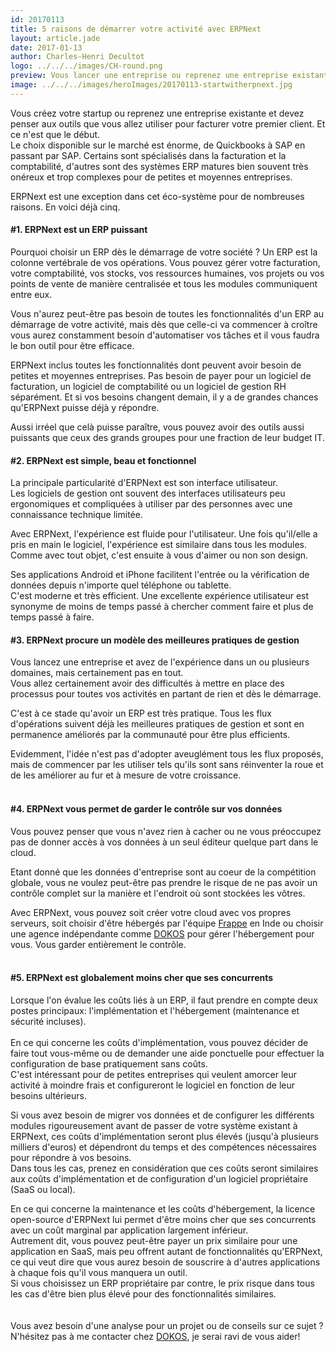 ```yaml
---
id: 20170113
title: 5 raisons de démarrer votre activité avec ERPNext
layout: article.jade
date: 2017-01-13
author: Charles-Henri Decultot
logo: ../../../images/CH-round.png
preview: Vous lancer une entreprise ou reprenez une entreprise existante ? Choisissez les bons outils pour être prêts à travailler en quelques minutes sans compromettre vos besoins évolutifs.
image: ../../../images/heroImages/20170113-startwitherpnext.jpg
---
```

Vous créez votre startup ou reprenez une entreprise existante et devez penser aux outils que vous allez utiliser pour facturer votre premier client. Et ce n'est que le début.  
Le choix disponible sur le marché est énorme, de Quickbooks à SAP en passant par SAP. Certains sont spécialisés dans la facturation et la comptabilité, d'autres sont des systèmes ERP matures bien souvent très onéreux et trop complexes pour de petites et moyennes entreprises.  

ERPNext est une exception dans cet éco-système pour de nombreuses raisons. En voici déjà cinq.
</br>

#### #1. ERPNext est un ERP puissant

Pourquoi choisir un ERP dès le démarrage de votre société ?
Un ERP est la colonne vertébrale de vos opérations. Vous pouvez gérer votre facturation, votre comptabilité, vos stocks, vos ressources humaines, vos projets ou vos points de vente de manière centralisée et tous les modules communiquent entre eux.  

Vous n'aurez peut-être pas besoin de toutes les fonctionnalités d'un ERP au démarrage de votre activité, mais dès que celle-ci va commencer à croître vous aurez constamment besoin d'automatiser vos tâches et il vous faudra le bon outil pour être efficace.  

ERPNext inclus toutes les fonctionnalités dont peuvent avoir besoin de petites et moyennes entreprises. Pas besoin de payer pour un logiciel de facturation, un logiciel de comptabilité ou un logiciel de gestion RH séparément. Et si vos besoins changent demain, il y a de grandes chances qu'ERPNext puisse déjà y répondre.  
 
 Aussi irréel que celà puisse paraître, vous pouvez avoir des outils aussi puissants que ceux des grands groupes pour une fraction de leur budget IT.
</br>

#### #2. ERPNext est simple, beau et fonctionnel

La principale particularité d'ERPNext est son interface utilisateur.  
Les logiciels de gestion ont souvent des interfaces utilisateurs peu ergonomiques et compliquées à utiliser par des personnes avec une connaissance technique limitée.  

Avec ERPNext, l'expérience est fluide pour l'utilisateur. Une fois qu'il/elle a pris en main le logiciel, l'expérience est similaire dans tous les modules. Comme avec tout objet, c'est ensuite à vous d'aimer ou non son design.  

Ses applications Android et iPhone facilitent l'entrée ou la vérification de données depuis n'importe quel téléphone ou tablette.  
C'est moderne et très efficient. Une excellente expérience utilisateur est synonyme de moins de temps passé à chercher comment faire et plus de temps passé à faire.
</br>

#### #3. ERPNext procure un modèle des meilleures pratiques de gestion

Vous lancez une entreprise et avez de l'expérience dans un ou plusieurs domaines, mais certainement pas en tout.  
Vous allez certainement avoir des difficultés à mettre en place des processus pour toutes vos activités en partant de rien et dès le démarrage.  

C'est à ce stade qu'avoir un ERP est très pratique.
Tous les flux d'opérations suivent déjà les meilleures pratiques de gestion et sont en permanence améliorés par la communauté pour être plus efficients.  

Evidemment, l'idée n'est pas d'adopter aveuglément tous les flux proposés, mais de commencer par les utiliser tels qu'ils sont sans réinventer la roue et de les améliorer au fur et à mesure de votre croissance.  
</br>

#### #4. ERPNext vous permet de garder le contrôle sur vos données

Vous pouvez penser que vous n'avez rien à cacher ou ne vous préoccupez pas de donner accès à vos données à un seul éditeur quelque part dans le cloud.  

Etant donné que les données d'entreprise sont au coeur de la compétition globale, vous ne voulez peut-être pas prendre le risque de ne pas avoir un contrôle complet sur la manière et l'endroit où sont stockées les vôtres.  

Avec ERPNext, vous pouvez soit créer votre cloud avec vos propres serveurs, soit choisir d'être hébergés par l'équipe [Frappe](https://erpnext.com/signup?res=9847700900) en Inde ou choisir une agence indépendante comme [DOKOS](https://www.dokos.io/erp) pour gérer l'hébergement pour vous. Vous garder entièrement le contrôle.  
</br>

#### #5. ERPNext est globalement moins cher que ses concurrents

Lorsque l'on évalue les coûts liés à un ERP, il faut prendre en compte deux postes principaux: l'implémentation et l'hébergement (maintenance et sécurité incluses).</br>  
En ce qui concerne les coûts d'implémentation, vous pouvez décider de faire tout vous-même ou de demander une aide ponctuelle pour effectuer la configuration de base pratiquement sans coûts.  
C'est intéressant pour de petites entreprises qui veulent amorcer leur activité à moindre frais et configureront le logiciel en fonction de leur besoins ultérieurs.  

Si vous avez besoin de migrer vos données et de configurer les différents modules rigoureusement avant de passer de votre système existant à ERPNext, ces coûts d'implémentation seront plus élevés (jusqu'à plusieurs milliers d'euros) et dépendront du temps et des compétences nécessaires pour répondre à vos besoins.  
Dans tous les cas, prenez en considération que ces coûts seront similaires aux coûts d'implémentation et de configuration d'un logiciel propriétaire (SaaS ou local).</br>

En ce qui concerne la maintenance et les coûts d'hébergement, la licence open-source d'ERPNext lui permet d'être moins cher que ses concurrents avec un coût marginal par application largement inférieur.  
Autrement dit, vous pouvez peut-être payer un prix similaire pour une application en SaaS, mais peu offrent autant de fonctionnalités qu'ERPNext, ce qui veut dire que vous aurez besoin de souscrire à d'autres applications à chaque fois qu'il vous manquera un outil.  
Si vous choisissez un ERP propriétaire par contre, le prix risque dans tous les cas d'être bien plus élevé pour des fonctionnalités similaires.  
</br>
</br>
Vous avez besoin d'une analyse pour un projet ou de conseils sur ce sujet ? N'hésitez pas à me contacter chez [DOKOS](https://www.dokos.io), je serai ravi de vous aider!
